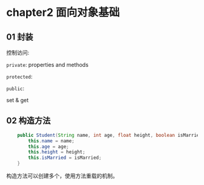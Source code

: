 # chapter2 面向对象基础

## 01 封装

控制访问:

`private`:  properties and methods

`protected`:

`public`: 

set & get 

## 02 构造方法

```java
    public Student(String name, int age, float height, boolean isMarried) {
        this.name = name;
        this.age = age;
        this.height = height;
        this.isMarried = isMarried;
    }
```

构造方法可以创建多个，使用方法重载的机制。

